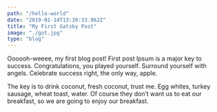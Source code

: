 ```yaml
---
path: "/hello-world"
date: "2019-01-14T13:30:33.962Z"
title: "My First Gatsby Post"
image: "./got.jpg"
type: "blog"
---
```

Oooooh-weeee, my first blog post!
First post Ipsum is a major key to success. Congratulations, you played yourself. Surround yourself with angels. Celebrate success right, the only way, apple. 
 
The key is to drink coconut, fresh coconut, trust me. Egg whites, turkey sausage, wheat toast, water. Of course they don’t want us to eat our breakfast, so we are going to enjoy our breakfast. 
